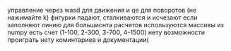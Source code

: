 управление через wasd для движения и qe для поворотов (не нажимайте k)
фигурки падают, сталкиваются и исчезают если заполняют линию
для большиснта расчетов используются массивы из numpy
есть счет (1-100, 2-300, 3-700, 4-1500)
нету возможности проиграть
нету коминтариев и документации(
